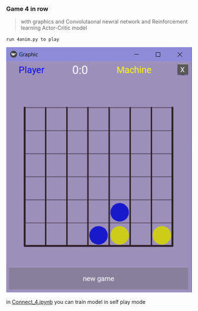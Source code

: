 ### Game 4 in row 
>with graphics and Convolutaonal newral network and Reinforcement learning Actor-Critic model

    run 4anim.py to play
![game view](game_pic.png)

in [Connect_4.ipynb](Connect_4.ipynb) you can train model in self play mode